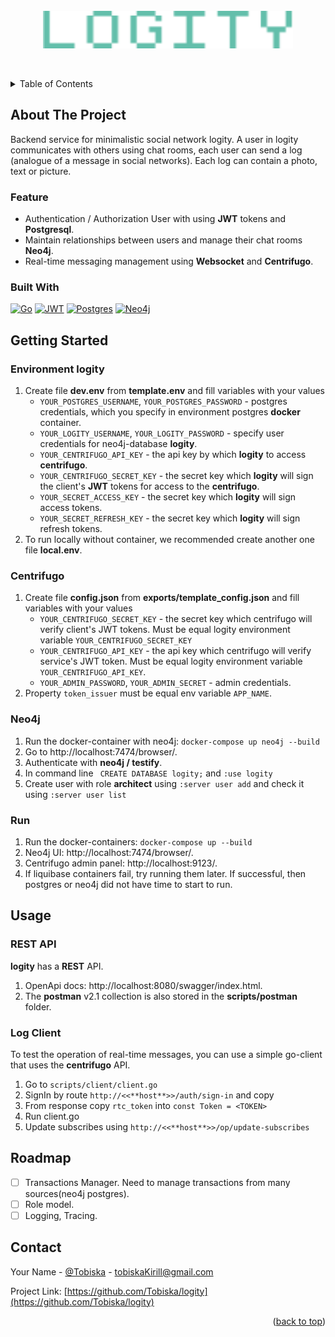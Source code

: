



[//]: # (<!-- PROJECT SHIELDS -->)

[//]: # (<!--)

[//]: # (*** I'm using markdown "reference style" links for readability.)

[//]: # (*** Reference links are enclosed in brackets [ ] instead of parentheses &#40; &#41;.)

[//]: # (*** See the bottom of this document for the declaration of the reference variables)

[//]: # (*** for contributors-url, forks-url, etc. This is an optional, concise syntax you may use.)

[//]: # (*** https://www.markdownguide.org/basic-syntax/#reference-style-links)

[//]: # (-->)

[//]: # ([![Contributors][contributors-shield]][contributors-url])

[//]: # ([![Forks][forks-shield]][forks-url])

[//]: # ([![Stargazers][stars-shield]][stars-url])

[//]: # ([![Issues][issues-shield]][issues-url])

[//]: # ([![MIT License][license-shield]][license-url])

[//]: # ([![LinkedIn][linkedin-shield]][linkedin-url])



<!-- PROJECT LOGO -->
<br />
<div align="center">
    <a href="https://github.com/Tobiska/logity"><img width="400" height="60" src="assets/logo.svg" alt="logity" border="0"></a>
  <p align="center">
    <br />

[//]: # (    <a href="https://github.com/github_username/repo_name"><strong>Explore the docs »</strong></a>)

[//]: # (    <br />)

[//]: # (    <br />)

[//]: # (    <a href="https://github.com/github_username/repo_name">View Demo</a>)

[//]: # (    ·)

[//]: # (    <a href="https://github.com/github_username/repo_name/issues">Report Bug</a>)

[//]: # (    ·)

[//]: # (    <a href="https://github.com/github_username/repo_name/issues">Request Feature</a>)
  </p>
</div>



<!-- TABLE OF CONTENTS -->
<details>
  <summary>Table of Contents</summary>
  <ol>
    <li>
      <a href="#about-the-project">About The Project</a>
      <ul>
        <li><a href="#built-with">Built With</a></li>
      </ul>
    </li>
    <li>
      <a href="#getting-started">Getting Started</a>
      <ul>
        <li><a href="#environment-logity">Environment logity</a></li>
        <li><a href="#centrifugo">Centrifugo</a></li>
         <li><a href="#neo4j">Neo4j</a></li>
        <li><a href="#run">Run</a></li>
      </ul>
    </li>
    <li><a href="#usage">Usage</a></li>
    <li><a href="#roadmap">Roadmap</a></li>
    <li><a href="#contact">Contact</a></li>

[//]: # (    <li><a href="#acknowledgments">Acknowledgments</a></li>)
  </ol>
</details>



<!-- ABOUT THE PROJECT -->
## About The Project

Backend service for minimalistic social network logity. A user in logity communicates with others using chat rooms, each user can send a log (analogue of a message in social networks). Each log can contain a photo, text or picture.

### Feature
- Authentication / Authorization User with using **JWT** tokens and **Postgresql**.
- Maintain relationships between users and manage their chat rooms **Neo4j**.
- Real-time messaging management using **Websocket** and **Centrifugo**.

### Built With

[![Go][Go]][Go-url]
[![JWT][JWT]][JWT-url]
[![Postgres][Postgres]][Postgres-url]
[![Neo4j][Neo4j]][Neo4j-url]

<!-- GETTING STARTED -->
## Getting Started

### Environment logity

1. Create file **dev.env** from **template.env** and fill variables with your values
   - `YOUR_POSTGRES_USERNAME`, `YOUR_POSTGRES_PASSWORD` - postgres credentials, which you specify in environment postgres **docker** container.
   - `YOUR_LOGITY_USERNAME`, `YOUR_LOGITY_PASSWORD` - specify user credentials for neo4j-database **logity**.
   - `YOUR_CENTRIFUGO_API_KEY` - the api key by which **logity** to access **centrifugo**.
   - `YOUR_CENTRIFUGO_SECRET_KEY` - the secret key which **logity** will sign the client's **JWT** tokens for access to the **centrifugo**.
   - `YOUR_SECRET_ACCESS_KEY` - the secret key which **logity** will sign access tokens.
   - `YOUR_SECRET_REFRESH_KEY` - the secret key which **logity** will sign refresh tokens.
2. To run locally without container, we recommended create another one file **local.env**.

### Centrifugo

1. Create file **config.json** from **exports/template_config.json** and fill variables with your values
   - `YOUR_CENTRIFUGO_SECRET_KEY` - the secret key which centrifugo will verify client's JWT tokens. Must be equal logity environment variable `YOUR_CENTRIFUGO_SECRET_KEY`
   - `YOUR_CENTRIFUGO_API_KEY` - the api key which centrifugo will verify service's JWT token. Must be equal logity environment variable `YOUR_CENTRIFUGO_API_KEY`.
   - `YOUR_ADMIN_PASSWORD`, `YOUR_ADMIN_SECRET` - admin credentials.
2. Property ```token_issuer``` must be equal env variable `APP_NAME`.

### Neo4j

1. Run the docker-container with neo4j: ```docker-compose up neo4j --build```
2. Go to http://localhost:7474/browser/.
3. Authenticate with **neo4j / testify**. 
4. In command line ``` CREATE DATABASE logity;``` and ```:use logity```
5. Create user with role **architect** using ```:server user add``` and check it using ```:server user list```

### Run

1. Run the docker-containers: ```docker-compose up --build```
2. Neo4j UI: http://localhost:7474/browser/.
3. Centrifugo admin panel: http://localhost:9123/.
4. If liquibase containers fail, try running them later. If successful, then postgres or neo4j did not have time to start to run.

<!-- USAGE EXAMPLES -->
## Usage

### REST API
 **logity** has a **REST** API.
1. OpenApi docs: http://localhost:8080/swagger/index.html.
2. The **postman** v2.1 collection is also stored in the **scripts/postman** folder.

### Log Client
To test the operation of real-time messages, you can use a simple go-client that uses the **centrifugo** API.

1. Go to `scripts/client/client.go`
2. SignIn by route `http://<<**host**>>/auth/sign-in` and copy
3. From response copy `rtc_token` into `const Token = <TOKEN>`
4. Run client.go
5. Update subscribes using `http://<<**host**>>/op/update-subscribes`

<!-- ROADMAP -->
## Roadmap

- [ ] Transactions Manager. Need to manage transactions from many sources(neo4j postgres).
- [ ] Role model.
- [ ] Logging, Tracing.

[//]: # (See the [open issues]&#40;https://github.com/github_username/repo_name/issues&#41; for a full list of proposed features &#40;and known issues&#41;.)


[//]: # (<!-- LICENSE -->)

[//]: # (## License)

[//]: # ()
[//]: # (Distributed under the MIT License. See `LICENSE.txt` for more information.)

[//]: # ()
[//]: # (<p align="right">&#40;<a href="#readme-top">back to top</a>&#41;</p>)



<!-- CONTACT -->
## Contact

Your Name - [@Tobiska](https://t.me/Tobiska) - tobiskaKirill@gmail.com

Project Link: [https://github.com/Tobiska/logity](https://github.com/Tobiska/logity)


<p align="right">(<a href="#readme-top">back to top</a>)</p>



<!-- MARKDOWN LINKS & IMAGES -->
<!-- https://www.markdownguide.org/basic-syntax/#reference-style-links -->
[Neo4j]: https://img.shields.io/badge/Neo4j-008CC1?style=for-the-badge&logo=neo4j&logoColor=white
[Neo4j-url]: https://neo4j.com/

[Postgres]: https://img.shields.io/badge/postgres-%23316192.svg?style=for-the-badge&logo=postgresql&logoColor=white
[Postgres-url]: https://www.postgresql.org/

[JWT]: https://img.shields.io/badge/JWT-black?style=for-the-badge&logo=JSON%20web%20tokens
[JWT-url]: https://jwt.io/

[Go]: https://img.shields.io/badge/go-%2300ADD8.svg?style=for-the-badge&logo=go&logoColor=white
[Go-url]: https://go.dev/

